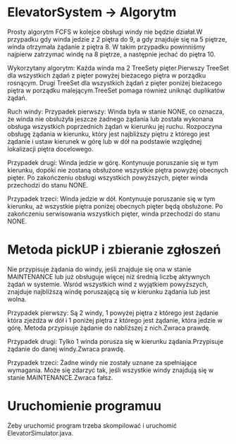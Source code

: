 # ElevatorSystem -> Algorytm
Prosty algorytm FCFS w kolejce obsługi windy nie będzie działał.W przypadku gdy winda jedzie z 2 piętra do 9, a gdy znajduje się na 5 piętrze, winda otrzymała żądanie z piętra 8.
W takim przypadku powinniśmy najpierw zatrzymać windę na 8 piętrze, a następnie jechać do piętra 10. 

Wykorzytany algorytm:
Każda winda ma 2 TreeSety pięter.Pierwszy TreeSet dla wszystkich żądań z pięter powyżej bieżacego piętra w porządku rosnącym.
Drugi TreeSet dla wszystkich żądań z pięter poniżej bieżacego piętra w porządku malejącym.TreeSet pomaga również uniknąć duplikatów żądań.

Ruch windy:
Przypadek pierwszy:
Winda była w stanie NONE, co oznacza, że winda nie obsłużyła jeszcze żadnego żądania lub została wykonana obsługa wszystkich poprzednich żądań w kierunku jej ruchu.
Rozpoczyna obsługę żądania w kierunku, który jest najbliższy piętru z którego jest żądanie i ustaw kierunek w górę lub w dół na podstawie względnej lokalizacji piętra docelowego.

Przypadek drugi:
Winda jedzie w górę. Kontynuuje poruszanie się w tym kierunku, dopóki nie zostaną obsłużone wszystkie piętra powyżej obecnych pięter.
Po zakończeniu obsługi wszystkich powyższych, pięter winda przechodzi do stanu NONE.
    
    
Przypadek trzeci:
Winda jedzie w dół. Kontynuuje poruszanie się w tym kierunku, aż wszystkie piętra poniżej obecnych pięter będą obsłużone.
Po zakończeniu serwisowania wszystkich pięter, winda przechodzi do stanu NONE.

# Metoda pickUP i zbieranie zgłoszeń
Nie przypisuje żądania do windy, jeśli znajduje się ona w stanie MAINTENANCE lub już obsługuje więcej niż średnią liczbę aktywnych żądań w systemie.
Wsród wszystkich wind z wyjątkiem powyższych, znajduje najbliższą windę poruszającą się w kierunku żądania lub jest wolna.

Przypadek pierwszy:
Są 2 windy, 1 powyżej piętra z którego jest żądanie która zjeżdża w dół i 1 poniżej piętra z którego jest żądanie, która jedzie w górę. Metoda przypisuje żądanie do nabliższej z nich.Zwraca prawdę.
                   
Przypadek drugi:
Tylko 1 winda porusza się w kierunku żądania.Przypisuje żądanie do danej windy.Zwraca prawdę.


Przypadek trzeci: 
Żadne windy nie zostały uznane za spełniające wymagania. Może się zdarzyć tak, jeśli wszystkie windy znajdują się w stanie MAINTENANCE.Zwraca fałsz.

# Uruchomienie programuu
Żeby uruchomić program trzeba skompilować i uruchomić ElevatorSimulator.java.
